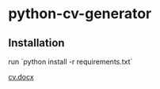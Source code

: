 # python-cv-generator

## Installation
run `python install -r requirements.txt´

[cv.docx](https://github.com/ashishdevkota/python-cv-generator/files/11133105/cv.docx)

